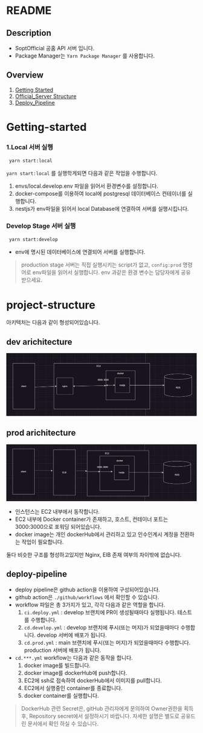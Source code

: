 # README

## Description
- SoptOfficial 공홈 API 서버 입니다.
- Package Manager는  ```Yarn Package Manager``` 를 사용합니다.

## Overview
1. [Getting Started](#Getting-started)
2. [Official_Server Structure](#official_server_structure)
3. [Deploy_Pipeline](#deploy-pipeline)

# Getting-started
### 1.Local 서버 실행
```bash
 yarn start:local 
```
```yarn start:local``` 를 실행학게되면 다음과 같은 작업을 수행합니다.

1. envs/local.develop.env 파일을 읽어서 환경변수를 설정합니다.
2. docker-compose를 이용하여 local에 postgresql 데이터베이스 컨테이너를 실행합니다.
3. nestjs가 env파일을 읽어서 local Database에 연결하여 서버를 실행시킵니다.

### Develop Stage 서버 실행
```bash
 yarn start:develop 
```
- env에 명시된 데이터베이스에 연결되어 서버를 실행합니다.


> production stage 서버는 직접 실행시키는 script가 없고, ```config:prod``` 명령어로 env파일을 읽어서 실행합니다.
> env 과같은 환경 변수는 담당자에게 공유 받으세요.

# project-structure

아키텍처는 다음과 같이 형성되어있습니다.
## dev arichitecture
![img.png](public/dev-structure.png)

## prod arichitecture
![img_1.png](public/prod-structure.png)

- 인스턴스는 EC2 내부에서 동작합니다.
- EC2 내부에 Docker container가 존재하고, 호스트, 컨테이너 포트는 3000:3000으로 포워딩 되어있습니다.
- docker image는 개인 dockerHub에서 관리하고 있고 인수인계시 계정을 전환하는 작업이 필요합니다.

둘다 비슷한 구조를 형성하고있지만 Nginx, ElB 존재 여부의 차이밖에 없습니다.

## deploy-pipeline
- deploy pipeline은 github action을 이용하여 구성되어있습니다.
- github action은 ```./github/workflows``` 에서 확인할 수 있습니다.
- workflow 파일은 총 3가지가 있고, 각각 다음과 같은 역할을 합니다.
  1. ```ci.deploy.yml``` : develop 브랜치에 PR이 생성될때마다 실행됩니다. 테스트를 수행합니다.
  2. ```cd.develop.yml``` : develop 브랜치에 푸시(또는 머지)가 되었을때마다 수행합니다. develop 서버에 배포가 됩니다.
  3.  ```cd.prod.yml``` : main 브랜치에 푸시(또는 머지)가 되었을때마다 수행합니다. production 서버에 배포가 됩니다.
- ```cd.***.yml``` workflow는 다음과 같은 동작을 합니다.
  1. docker image를 빌드합니다.
  2. docker image를 dockerHub에 push합니다.
  3. EC2에 ssh로 접속하여 dockerHub에서 이미지를 pull합니다.
  4. EC2에서 실행중인 container를 종료합니다.
  5. docker container를 실행합니다.
> DockerHub 관련 Secret은, gitHub 관리자에게 문의하여 Owner권한을 획득 후, Repository secret에서 설정하시기 바랍니다. 자세한 설명은 별도로 공유드린 문서에서 확인 하실 수 있습니다.








